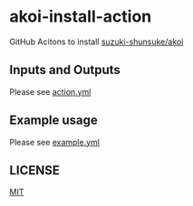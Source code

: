 # akoi-install-action

GitHub Acitons to install [suzuki-shunsuke/akoi](https://github.com/suzuki-shunsuke/akoi)

## Inputs and Outputs

Please see [action.yml](action.yml)

## Example usage

Please see [example.yml](.github/workflows/example.yml)

## LICENSE

[MIT](LICENSE)
